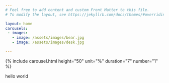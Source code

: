 ```yaml
---
# Feel free to add content and custom Front Matter to this file.
# To modify the layout, see https://jekyllrb.com/docs/themes/#overriding-theme-defaults

layout: home
carousels:
 - images:
   - image: /assets/images/bear.jpg
   - image: /assets/images/desk.jpg

---
```

{% include carousel.html height="50" unit="%" duration="7" number="1" %}


hello world
